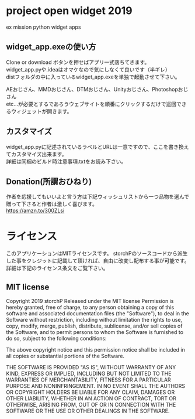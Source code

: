 # project open widget 2019
ex mission python widget apps
## widget_app.exeの使い方
Clone or download ボタンを押せばアプリ一式落ちてきます。<br>
widget_app.pyや.ideaはオマケなので気にしなくて良いです（半ギレ）
<br>
distフォルダの中に入っているwidget_app.exeを単独で起動させて下さい。

AEおじさん、MMDおじさん、DTMおじさん、Unityおじさん、Photoshopおじさん<br>
etc...が必要とするであろうウェブサイトを順番にクリックするだけで巡回できるウィジェットが開きます。

## カスタマイズ
widget_app.pyに記述されているラベルとURLは一意ですので、ここを書き換えてカスタマイズ出来ます。
<br>詳細は同梱のビルド時注意事項.txtをお読み下さい。

## Donation(所謂おひねり)
作者を応援してもいいよと言う方は下記ウィッシュリストから一つ品物を選んで贈って下さると作者は激しく喜びます。<br>
https://amzn.to/300ZLsi

# ライセンス
このアプリケーションはMITライセンスです。
storchPのソースコードから派生した事をクレジットに記載して頂ければ、自由に改変し配布する事が可能です。
詳細は下記のライセンス条文をご覧下さい。

## MIT license
Copyright 2019 storchP
Released under the MIT license
Permission is hereby granted, free of charge, to any person obtaining a 
copy of this software and associated documentation files (the 
"Software"), to deal in the Software without restriction, including 
without limitation the rights to use, copy, modify, merge, publish, 
distribute, sublicense, and/or sell copies of the Software, and to 
permit persons to whom the Software is furnished to do so, subject to 
the following conditions:

The above copyright notice and this permission notice shall be 
included in all copies or substantial portions of the Software.

THE SOFTWARE IS PROVIDED "AS IS", WITHOUT WARRANTY OF ANY KIND, 
EXPRESS OR IMPLIED, INCLUDING BUT NOT LIMITED TO THE WARRANTIES OF 
MERCHANTABILITY, FITNESS FOR A PARTICULAR PURPOSE AND 
NONINFRINGEMENT. IN NO EVENT SHALL THE AUTHORS OR COPYRIGHT HOLDERS BE 
LIABLE FOR ANY CLAIM, DAMAGES OR OTHER LIABILITY, WHETHER IN AN ACTION 
OF CONTRACT, TORT OR OTHERWISE, ARISING FROM, OUT OF OR IN CONNECTION 
WITH THE SOFTWARE OR THE USE OR OTHER DEALINGS IN THE SOFTWARE.

